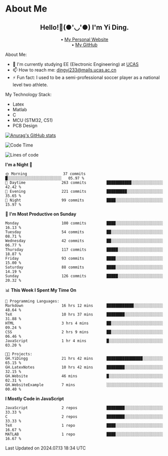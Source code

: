 # About Me

<h2 style="text-align:center;"> Hello!👋(●'◡'●) I'm Yi Ding.</h2>

<div style="text-align:center;">
  • <a href="https://yidingg.github.io/YiDingg">My Personal Website</a><br>
  • <a href="https://github.com/YiDingg">My GitHub</a>
</div>

About Me:
- 🔭 I'm currently studying EE (Electronic Engineering) at [UCAS](https://www.ucas.ac.cn/)
- 📫 How to reach me: dingyi233@mails.ucas.ac.cn
- ⚡ Fun fact: I used to be a semi-professional soccer player as a national level two athlete.

My Technology Stack:
- Latex
- Matlab
- C
- MCU (STM32, C51)
- PCB Design

[![Anurag's GitHub stats](https://github-readme-stats.vercel.app/api?username=YiDingg)](https://github.com/anuraghazra/github-readme-stats)

<!--START_SECTION:waka-->
![Code Time](http://img.shields.io/badge/Code%20Time-166%20hrs%2057%20mins-blue)

![Lines of code](https://img.shields.io/badge/From%20Hello%20World%20I%27ve%20Written-489.7%20thousand%20lines%20of%20code-blue)

**I'm a Night 🦉** 

```text
🌞 Morning                37 commits          █░░░░░░░░░░░░░░░░░░░░░░░░   05.97 % 
🌆 Daytime                263 commits         ███████████░░░░░░░░░░░░░░   42.42 % 
🌃 Evening                221 commits         █████████░░░░░░░░░░░░░░░░   35.65 % 
🌙 Night                  99 commits          ████░░░░░░░░░░░░░░░░░░░░░   15.97 % 
```
📅 **I'm Most Productive on Sunday** 

```text
Monday                   100 commits         ████░░░░░░░░░░░░░░░░░░░░░   16.13 % 
Tuesday                  54 commits          ██░░░░░░░░░░░░░░░░░░░░░░░   08.71 % 
Wednesday                42 commits          ██░░░░░░░░░░░░░░░░░░░░░░░   06.77 % 
Thursday                 117 commits         █████░░░░░░░░░░░░░░░░░░░░   18.87 % 
Friday                   93 commits          ████░░░░░░░░░░░░░░░░░░░░░   15.00 % 
Saturday                 88 commits          ████░░░░░░░░░░░░░░░░░░░░░   14.19 % 
Sunday                   126 commits         █████░░░░░░░░░░░░░░░░░░░░   20.32 % 
```


📊 **This Week I Spent My Time On** 

```text
💬 Programming Languages: 
Markdown                 16 hrs 12 mins      ████████████░░░░░░░░░░░░░   48.64 % 
TeX                      10 hrs 37 mins      ████████░░░░░░░░░░░░░░░░░   31.88 % 
HTML                     3 hrs 4 mins        ██░░░░░░░░░░░░░░░░░░░░░░░   09.24 % 
CSS                      2 hrs 9 mins        ██░░░░░░░░░░░░░░░░░░░░░░░   06.46 % 
JavaScript               1 hr 4 mins         █░░░░░░░░░░░░░░░░░░░░░░░░   03.20 % 

🐱‍💻 Projects: 
GH.YiDingg               21 hrs 42 mins      ████████████████░░░░░░░░░   65.15 % 
GH.LatexNotes            10 hrs 42 mins      ████████░░░░░░░░░░░░░░░░░   32.15 % 
GH.Website               46 mins             █░░░░░░░░░░░░░░░░░░░░░░░░   02.31 % 
GH.WebsiteExample        7 mins              ░░░░░░░░░░░░░░░░░░░░░░░░░   00.40 % 
```

**I Mostly Code in JavaScript** 

```text
JavaScript               2 repos             ████████░░░░░░░░░░░░░░░░░   33.33 % 
C                        2 repos             ████████░░░░░░░░░░░░░░░░░   33.33 % 
TeX                      1 repo              ████░░░░░░░░░░░░░░░░░░░░░   16.67 % 
MATLAB                   1 repo              ████░░░░░░░░░░░░░░░░░░░░░   16.67 % 
```




 Last Updated on 2024.07.13 18:34 UTC
<!--END_SECTION:waka-->
